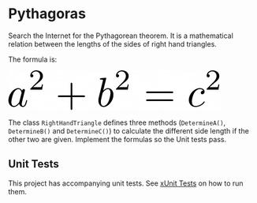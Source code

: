 # Pythagoras

Search the Internet for the Pythagorean theorem. It is a mathematical relation between the lengths of the sides of right hand triangles.

The formula is:

![Formula Pythagoras](./img/formula.png)

The class `RightHandTriangle` defines three methods (`DetermineA()`, `DetermineB()` and `DetermineC()`) to calculate the different side length if the other two are given. Implement the formulas so the Unit tests pass.

## Unit Tests

This project has accompanying unit tests. See [xUnit Tests](/README.md#xunit-tests) on how to run them.
